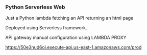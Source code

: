 ### Python Serverless Web

Just a Python lambda fetching an API returning an html page

Deployed using Serverless framework.

API gateway manual configuration using LAMBDA PROXY

https://50e3nud6oi.execute-api.us-east-1.amazonaws.com/prod